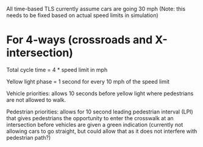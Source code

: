 All time-based TLS currently assume cars are going 30 mph (Note: this needs to be fixed based on actual speed limits in simulation)

# For 4-ways (crossroads and X-intersection)

Total cycle time = 4 * speed limit in mph

Yellow light phase = 1 second for every 10 mph of the speed limit

Vehicle priorities: allows 10 seconds before yellow light where pedestrians are not allowed to walk. 

Pedestrian priorities: allows for 10 second leading pedestrian interval (LPI) that gives pedestrians the opportunity to enter the crosswalk at an intersection before vehicles are given a green indication (currently not allowing cars to go straight, but could allow that as it does not interfere with pedestrian path?)